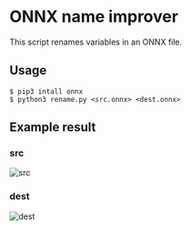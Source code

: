 # ONNX name improver

This script renames variables in an ONNX file.

## Usage

```
$ pip3 intall onnx
$ python3 rename.py <src.onnx> <dest.onnx>
```

## Example result

### src
![src](https://user-images.githubusercontent.com/3014172/44792811-b3f47800-abdf-11e8-97ae-a9e112a576e9.png)

### dest
![dest](https://user-images.githubusercontent.com/3014172/44792821-b787ff00-abdf-11e8-9527-92160036be01.png)

